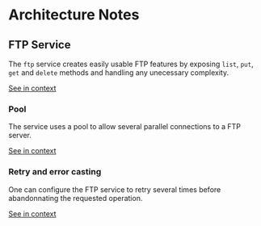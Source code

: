 [//]: # ( )
[//]: # (This file is automatically generated by the `jsarch`)
[//]: # (module. Do not change it elsewhere, changes would)
[//]: # (be overriden.)
[//]: # ( )
# Architecture Notes



## FTP Service

The `ftp` service creates easily usable FTP features
 by exposing `list`, `put`, `get` and `delete`
 methods and handling any unecessary complexity.

[See in context](./src/index.ts#L39-L44)



### Pool

The service uses a pool to allow several parallel connections
 to a FTP server.

[See in context](./src/index.ts#L115-L119)



### Retry and error casting

One can configure the FTP service to retry several times
 before abandonnating the requested operation.

[See in context](./src/index.ts#L312-L316)

